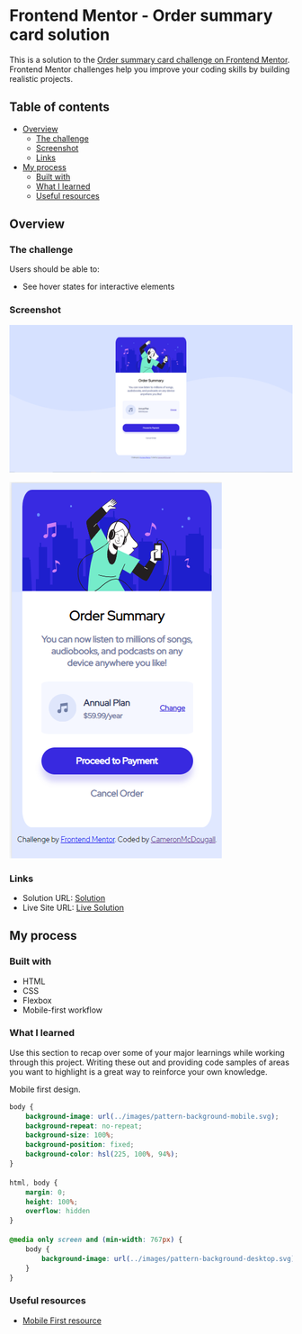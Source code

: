 # Frontend Mentor - Order summary card solution

This is a solution to the [Order summary card challenge on Frontend Mentor](https://www.frontendmentor.io/challenges/order-summary-component-QlPmajDUj). Frontend Mentor challenges help you improve your coding skills by building realistic projects. 

## Table of contents

- [Overview](#overview)
  - [The challenge](#the-challenge)
  - [Screenshot](#screenshot)
  - [Links](#links)
- [My process](#my-process)
  - [Built with](#built-with)
  - [What I learned](#what-i-learned)
  - [Useful resources](#useful-resources)

## Overview

### The challenge

Users should be able to:

- See hover states for interactive elements

### Screenshot

![desktop](./design/solution-desktop.PNG)

![mobile](./design/solution-mobile.PNG)

### Links

- Solution URL: [Solution](https://github.com/CameronMcDougall/order-summary-component-main-/)
- Live Site URL: [Live Solution](https://cameronmcdougall.github.io/order-summary-component-main-/)

## My process

### Built with

- HTML
- CSS
- Flexbox
- Mobile-first workflow

### What I learned

Use this section to recap over some of your major learnings while working through this project. Writing these out and providing code samples of areas you want to highlight is a great way to reinforce your own knowledge.

Mobile first design.

```css
body {
    background-image: url(../images/pattern-background-mobile.svg);
    background-repeat: no-repeat;
    background-size: 100%;
    background-position: fixed;
    background-color: hsl(225, 100%, 94%);
}

html, body {
    margin: 0; 
    height: 100%;
    overflow: hidden
}

@media only screen and (min-width: 767px) {
    body {
        background-image: url(../images/pattern-background-desktop.svg);        
    }
}
```
### Useful resources

- [Mobile First resource](https://www.donnywals.com/mobile-first-is-a-great-workflow/)

